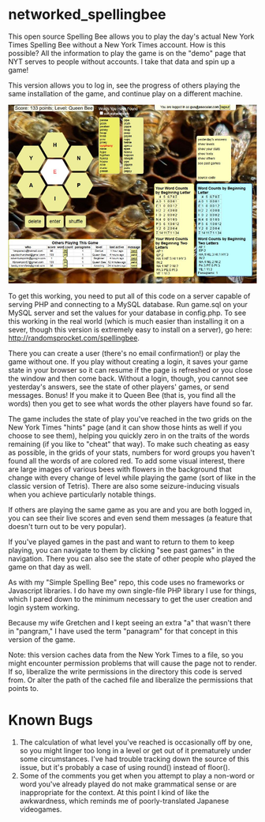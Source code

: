 # networked_spellingbee
This open source Spelling Bee allows you to play the day's actual New York Times Spelling Bee without a New York Times account.  How is this possible?  All the information to play the game is on the "demo" page that NYT serves to people without accounts.  I take that data and spin up a game!


This version allows you to log in, see the progress of others playing the same installation of the game, and continue play on a different machine. 


![alt text](spellingbee_screengrab.jpg?raw=true)


To get this working, you need to put all of this code on a server capable of serving PHP and connecting to a MySQL database.  Run game.sql on your MySQL server and set the values for your database in config.php. 
To see this working in the real world (which is much easier than installing it on a sever, though this version is extremely easy to install on a server), go here: http://randomsprocket.com/spellingbee. 


There you can create a user (there's no email confirmation!) or play the game without one.  If you play without creating a login, it saves your game state in your browser so it can resume if the page is refreshed or you close the window and then come back.  Without a login, though, you cannot see yesterday's answers, see the state of other players' games, or send messages.  Bonus!  If you make it to Queen Bee (that is, you find all the words) then you get to see what words the other players have found so far.


The game includes the state of play you've reached in the two grids on the New York Times "hints" page (and it can show those hints as well if you choose to see them), helping you quickly zero in on the traits of the words remaining (if you like to "cheat" that way). To make such cheating as easy as possible, in the grids of your stats, numbers for word groups you haven't found all the words of are colored red. To add some visual interest, there are large images of various bees with flowers in the background that change with every change of level while playing the game (sort of like in the classic version of Tetris).  There are also some seizure-inducing visuals when you achieve particularly notable things.


If others are playing the same game as you are and you are both logged in, you can see their live scores and even send them messages (a feature that doesn't turn out to be very popular).  

If you've played games in the past and want to return to them to keep playing, you can navigate to them by clicking "see past games" in the navigation.  There you can also see the state of other people who played the game on that day as well.


As with my "Simple Spelling Bee" repo, this code uses no frameworks or Javascript libraries. I do have my own single-file PHP library I use for things, which I pared down to the minimum necessary to get the user creation and login system working.


Because my wife Gretchen and I kept seeing an extra "a" that wasn't there in "pangram," I have used the term "panagram" for that concept in this version of the game.


Note: this version caches data from the New York Times to a file, so you might encounter permission problems that will cause the page not to render. If so, liberalize the write permissions in the directory this code is served from. Or alter the path of the cached file and liberalize the permissions that points to.

# Known Bugs #
1. The calculation of what level you've reached is occasionally off by one, so you might linger too long in a level or get out of it prematurely under some circumstances.  I've had trouble tracking down the source of this issue, but it's probably a case of using round() instead of floor().
2. Some of the comments you get when you attempt to play a non-word or word you've already played do not make grammatical sense or are inappropriate for the context.  At this point I kind of like the awkwardness, which reminds me of poorly-translated Japanese videogames.
